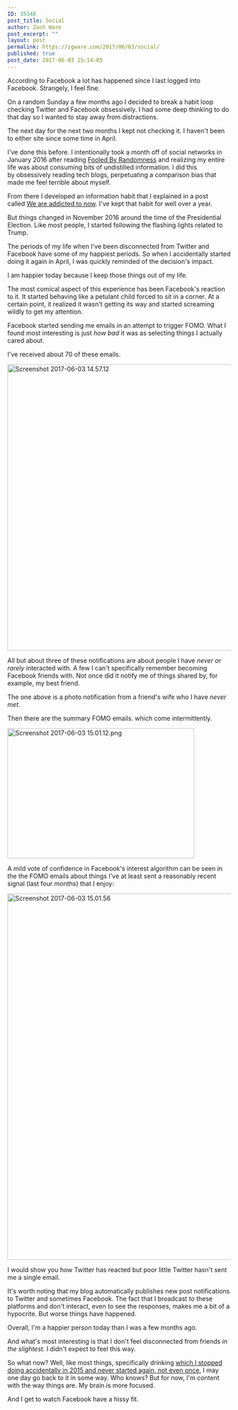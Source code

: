 ```yaml
---
ID: 35348
post_title: Social
author: Zach Ware
post_excerpt: ""
layout: post
permalink: https://zgware.com/2017/06/03/social/
published: true
post_date: 2017-06-03 15:14:05
---
```

According to Facebook a lot has happened since I last logged into Facebook. Strangely, I feel fine.

On a random Sunday a few months ago I decided to break a habit loop checking Twitter and Facebook obsessively. I had some deep thinking to do that day so I wanted to stay away from distractions.

The next day for the next two months I kept not checking it. I haven't been to either site since some time in April.

I've done this before. I intentionally took a month off of social networks in January 2016 after reading <a href="https://zgware.com/book-notes-fooled-by-randomness/">Fooled By Randomness</a> and realizing my entire life was about consuming bits of undistilled information. I did this by obsessively reading tech blogs, perpetuating a comparison bias that made me feel terrible about myself.

From there I developed an information habit that I explained in a post called <a href="https://zgware.com/we-are-addicted-to-now/">We are addicted to now</a>. I've kept that habit for well over a year.

But things changed in November 2016 around the time of the Presidential Election. Like most people, I started following the flashing lights related to Trump.

The periods of my life when I've been disconnected from Twitter and Facebook have some of my happiest periods. So when I accidentally started doing it again in April, I was quickly reminded of the decision's impact.

I am happier today because I keep those things out of my life.

The most comical aspect of this experience has been Facebook's reaction to it. It started behaving like a petulant child forced to sit in a corner. At a certain point, it realized it wasn't getting its way and started screaming wildly to get my attention.

Facebook started sending me emails in an attempt to trigger FOMO. What I found most interesting is just <em>how bad</em> it was as selecting things I actually cared about.

I've received about 70 of these emails.

<img class="alignnone size-full wp-image-35349" src="https://zgware.com/wp-content/uploads/2017/06/screenshot-2017-06-03-14-57-12.png" alt="Screenshot 2017-06-03 14.57.12" width="954" height="644" />

All but about three of these notifications are about people I have <em>never or rarely</em> interacted with. A few I can't specifically remember becoming Facebook friends with. Not once did it notify me of things shared by, for example, my best friend.

The one above is a photo notification from a friend's wife who I have <em>never met</em>.

Then there are the summary FOMO emails. which come intermittently.

<img class="alignnone wp-image-35352" src="https://zgware.com/wp-content/uploads/2017/06/Screenshot-2017-06-03-15.01.12-1.png" alt="Screenshot 2017-06-03 15.01.12.png" width="422" height="293" />

A mild vote of confidence in Facebook's interest algorithm can be seen in the the FOMO emails about things I've at least sent a reasonably recent signal (last four months) that I enjoy:

<img class="alignnone size-full wp-image-35353" src="https://zgware.com/wp-content/uploads/2017/06/screenshot-2017-06-03-15-01-56.png" alt="Screenshot 2017-06-03 15.01.56" width="1340" height="824" />

I would show you how Twitter has reacted but poor little Twitter hasn't sent me a single email.

It's worth noting that my blog automatically publishes new post notifications to Twitter and sometimes Facebook. The fact that I broadcast to these platforms and don't interact, even to see the responses, makes me a bit of a hypocrite. But worse things have happened.

Overall, I'm a happier person today than I was a few months ago.

And what's most interesting is that I don't feel disconnected from friends <em>in the slightest. </em>I didn't expect to feel this way.

So what now? Well, like most things, specifically drinking <a href="https://zgware.com/health/">which I stopped doing accidentally in 2015 and never started again, not even once</a>, I may one day go back to it in some way. Who knows? But for now, I'm content with the way things are. My brain is more focused.

And I get to watch Facebook have a hissy fit.